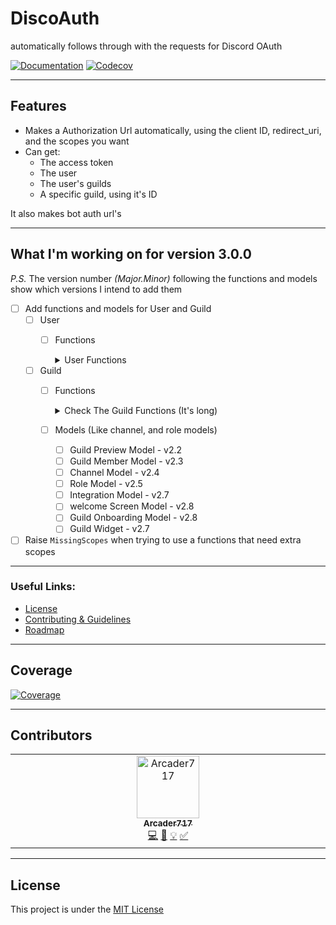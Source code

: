 # DiscoAuth
automatically follows through with the requests for Discord OAuth

[![Documentation](https://img.shields.io/badge/docs-passing-light_green?style=for-the-badge&logo=readthedocs)](https://discoauth.rtfd.io)
[![Codecov](https://img.shields.io/codecov/c/gh/disoauth/DiscoAuth?style=for-the-badge&logo=codecov)](https://codecov.io/gh/disoauth/DiscoAuth)

***

## Features
- Makes a Authorization Url automatically, using the client ID, redirect_uri, and the scopes you want
- Can get:
  - The access token
  - The user
  - The user's guilds
  - A specific guild, using it's ID

It also makes bot auth url's

***

## What I'm working on for version 3.0.0

*P.S.* The version number *(Major.Minor)* following the functions and models show which versions I intend to add them

- [ ] Add functions and models for User and Guild
  - [ ] User
    - [ ] Functions
      <details>
      <summary>User Functions</summary>
        
      - [ ] Get User - v2.1
      - [ ] Modify Current User - v2.1
      - [ ] Get Current Guild Member - v2.3
      - [ ] Leave Guild - v2.1
      - [ ] Create DM - v2.1
      - [ ] Create Group DM - v2.1
      - [ ] Get Current User Connections - v2.1
      - [ ] Get Current User Application Role Connection - v2.1
      - [ ] Update Current User Application Role Connection - v2.1
  - [ ] Guild
    - [ ] Functions
      <details>
      <summary>Check The Guild Functions (It's long)</summary>
        
      - [ ] Create Guild - v2.2
      - [ ] Get Guild Preview - v2.2
      - [ ] Modify Guild - v2.2
      - [ ] Delete Guild - v2.2
      - [ ] Get Guild Channels - v2.4
      - [ ] Create Guild Channels - v2.4
      - [ ] Modify Guild Channels Positions - v2.4
      - [ ] List Active Guild Threads - v2.2
      - [ ] Get Guild Member - v2.3
      - [ ] List Guild Members - v2.3
      - [ ] Search Guild Members - v2.3
      - [ ] Add Guild Member - v2.3
      - [ ] Modify Guild Member - v2.3
      - [ ] Modify Current Member - v2.3
      - [ ] Modify Current User Nick - v2.3
      - [ ] Add Guild Member Role - v2.4
      - [ ] Remove Guild Member Role - v2.4
      - [ ] Remove Guild Member - v2.3
      - [ ] Get Guild Bans - v2.2
      - [ ] Get Guild Ban - v2.2
      - [ ] Create Guild Ban - v2.2
      - [ ] Remove Guild Ban - v2.2
      - [ ] Get Guild Roles - v2.5
      - [ ] Create Guild Role - v2.5
      - [ ] Modify Guild Role Positions - v2.5
      - [ ] Modify Guild Role - v2.5
      - [ ] Modify Guild MFA Level - v2.2
      - [ ] Delete Guild Role - v2.5
      - [ ] Get Guild Prune Count - v2.3
      - [ ] Begin Guild Prune - v2.3
      - [ ] Get Guild Voice Regions - v2.6
      - [ ] Get Guild Invites - v2.2
      - [ ] Get Guild Integrations - v2.6
      - [ ] Delete Guild Integration
      - [ ] Get Guild Widget Settings
      - [ ] Modify Guild Widget
      - [ ] Get Guild Widget
      - [ ] Get Guild Vanity URL
      - [ ] Get Guild Widget Image
      - [ ] Get Guild Welcome Screen
      - [ ] Modify Guild Welcome Screen
      - [ ] Get Guild Onboarding
      - [ ] Modify Guild Onboarding
      - [ ] Modify Current User Voice State
      - [ ] Modify User Voice State
      </details>
    - [ ] Models (Like channel, and role models)
      - [ ] Guild Preview Model - v2.2
      - [ ] Guild Member Model - v2.3
      - [ ] Channel Model - v2.4
      - [ ] Role Model - v2.5
      - [ ] Integration Model - v2.7
      - [ ] welcome Screen Model - v2.8
      - [ ] Guild Onboarding Model - v2.8
      - [ ] Guild Widget - v2.7
- [ ] Raise `MissingScopes` when trying to use a functions that need extra scopes

***

### Useful Links:

- [License](https://github.com/disoauth/DiscoAuth/blob/main/LICENSE)
- [Contributing & Guidelines](https://github.com/disoauth/DiscoAuth/blob/main/CONTRIBUTING.md)
- [Roadmap](https://github.com/orgs/disoauth/projects/1)

***

## Coverage

[![Coverage](https://codecov.io/gh/disoauth/DiscoAuth/graphs/sunburst.svg?token=0A6DPREED2)](https://codecov.io/gh/disoauth/DiscoAuth)

***

## Contributors

<!-- ALL-CONTRIBUTORS-LIST:START - Do not remove or modify this section -->
<!-- prettier-ignore-start -->
<!-- markdownlint-disable -->
<table>
  <tbody>
    <tr>
      <td align="center" valign="top" width="14.28%"><a href="https://github.com/Arcader717"><img src="https://avatars.githubusercontent.com/u/134526462?v=4?s=100" width="100px;" alt="Arcader717"/><br /><sub><b>Arcader717</b></sub></a><br /><a href="#code-Arcader717" title="Code">💻</a> <a href="#doc-Arcader717" title="Documentation">📖</a> <a href="#example-Arcader717" title="Examples">💡</a> <a href="#tutorial-Arcader717" title="Tutorials">✅</a></td>
    </tr>
  </tbody>
</table>

<!-- markdownlint-restore -->
<!-- prettier-ignore-end -->

<!-- ALL-CONTRIBUTORS-LIST:END -->

***

## License

This project is under the [MIT License](https://en.wikipedia.org/wiki/MIT_License)

